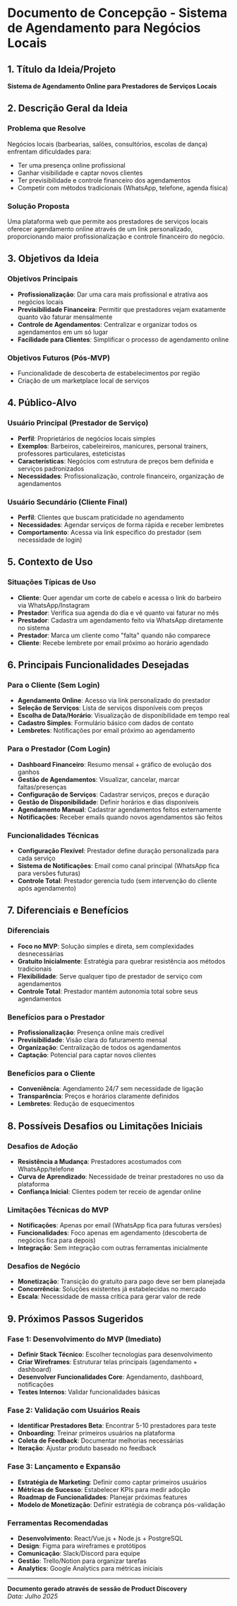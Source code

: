 # Documento de Concepção - Sistema de Agendamento para Negócios Locais

## 1. Título da Ideia/Projeto

**Sistema de Agendamento Online para Prestadores de Serviços Locais**

## 2. Descrição Geral da Ideia

### Problema que Resolve

Negócios locais (barbearias, salões, consultórios, escolas de dança) enfrentam dificuldades para:

- Ter uma presença online profissional
- Ganhar visibilidade e captar novos clientes
- Ter previsibilidade e controle financeiro dos agendamentos
- Competir com métodos tradicionais (WhatsApp, telefone, agenda física)

### Solução Proposta

Uma plataforma web que permite aos prestadores de serviços locais oferecer agendamento online através de um link personalizado, proporcionando maior profissionalização e controle financeiro do negócio.

## 3. Objetivos da Ideia

### Objetivos Principais

- **Profissionalização**: Dar uma cara mais profissional e atrativa aos negócios locais
- **Previsibilidade Financeira**: Permitir que prestadores vejam exatamente quanto vão faturar mensalmente
- **Controle de Agendamentos**: Centralizar e organizar todos os agendamentos em um só lugar
- **Facilidade para Clientes**: Simplificar o processo de agendamento online

### Objetivos Futuros (Pós-MVP)

- Funcionalidade de descoberta de estabelecimentos por região
- Criação de um marketplace local de serviços

## 4. Público-Alvo

### Usuário Principal (Prestador de Serviço)

- **Perfil**: Proprietários de negócios locais simples
- **Exemplos**: Barbeiros, cabeleireiros, manicures, personal trainers, professores particulares, esteticistas
- **Características**: Negócios com estrutura de preços bem definida e serviços padronizados
- **Necessidades**: Profissionalização, controle financeiro, organização de agendamentos

### Usuário Secundário (Cliente Final)

- **Perfil**: Clientes que buscam praticidade no agendamento
- **Necessidades**: Agendar serviços de forma rápida e receber lembretes
- **Comportamento**: Acessa via link específico do prestador (sem necessidade de login)

## 5. Contexto de Uso

### Situações Típicas de Uso

- **Cliente**: Quer agendar um corte de cabelo e acessa o link do barbeiro via WhatsApp/Instagram
- **Prestador**: Verifica sua agenda do dia e vê quanto vai faturar no mês
- **Prestador**: Cadastra um agendamento feito via WhatsApp diretamente no sistema
- **Prestador**: Marca um cliente como "falta" quando não comparece
- **Cliente**: Recebe lembrete por email próximo ao horário agendado

## 6. Principais Funcionalidades Desejadas

### Para o Cliente (Sem Login)

- **Agendamento Online**: Acesso via link personalizado do prestador
- **Seleção de Serviços**: Lista de serviços disponíveis com preços
- **Escolha de Data/Horário**: Visualização de disponibilidade em tempo real
- **Cadastro Simples**: Formulário básico com dados de contato
- **Lembretes**: Notificações por email próximo ao agendamento

### Para o Prestador (Com Login)

- **Dashboard Financeiro**: Resumo mensal + gráfico de evolução dos ganhos
- **Gestão de Agendamentos**: Visualizar, cancelar, marcar faltas/presenças
- **Configuração de Serviços**: Cadastrar serviços, preços e duração
- **Gestão de Disponibilidade**: Definir horários e dias disponíveis
- **Agendamento Manual**: Cadastrar agendamentos feitos externamente
- **Notificações**: Receber emails quando novos agendamentos são feitos

### Funcionalidades Técnicas

- **Configuração Flexível**: Prestador define duração personalizada para cada serviço
- **Sistema de Notificações**: Email como canal principal (WhatsApp fica para versões futuras)
- **Controle Total**: Prestador gerencia tudo (sem intervenção do cliente após agendamento)

## 7. Diferenciais e Benefícios

### Diferenciais

- **Foco no MVP**: Solução simples e direta, sem complexidades desnecessárias
- **Gratuito Inicialmente**: Estratégia para quebrar resistência aos métodos tradicionais
- **Flexibilidade**: Serve qualquer tipo de prestador de serviço com agendamentos
- **Controle Total**: Prestador mantém autonomia total sobre seus agendamentos

### Benefícios para o Prestador

- **Profissionalização**: Presença online mais credível
- **Previsibilidade**: Visão clara do faturamento mensal
- **Organização**: Centralização de todos os agendamentos
- **Captação**: Potencial para captar novos clientes

### Benefícios para o Cliente

- **Conveniência**: Agendamento 24/7 sem necessidade de ligação
- **Transparência**: Preços e horários claramente definidos
- **Lembretes**: Redução de esquecimentos

## 8. Possíveis Desafios ou Limitações Iniciais

### Desafios de Adoção

- **Resistência a Mudança**: Prestadores acostumados com WhatsApp/telefone
- **Curva de Aprendizado**: Necessidade de treinar prestadores no uso da plataforma
- **Confiança Inicial**: Clientes podem ter receio de agendar online

### Limitações Técnicas do MVP

- **Notificações**: Apenas por email (WhatsApp fica para futuras versões)
- **Funcionalidades**: Foco apenas em agendamento (descoberta de negócios fica para depois)
- **Integração**: Sem integração com outras ferramentas inicialmente

### Desafios de Negócio

- **Monetização**: Transição do gratuito para pago deve ser bem planejada
- **Concorrência**: Soluções existentes já estabelecidas no mercado
- **Escala**: Necessidade de massa crítica para gerar valor de rede

## 9. Próximos Passos Sugeridos

### Fase 1: Desenvolvimento do MVP (Imediato)

- **Definir Stack Técnico**: Escolher tecnologias para desenvolvimento
- **Criar Wireframes**: Estruturar telas principais (agendamento + dashboard)
- **Desenvolver Funcionalidades Core**: Agendamento, dashboard, notificações
- **Testes Internos**: Validar funcionalidades básicas

### Fase 2: Validação com Usuários Reais

- **Identificar Prestadores Beta**: Encontrar 5-10 prestadores para teste
- **Onboarding**: Treinar primeiros usuários na plataforma
- **Coleta de Feedback**: Documentar melhorias necessárias
- **Iteração**: Ajustar produto baseado no feedback

### Fase 3: Lançamento e Expansão

- **Estratégia de Marketing**: Definir como captar primeiros usuários
- **Métricas de Sucesso**: Estabelecer KPIs para medir adoção
- **Roadmap de Funcionalidades**: Planejar próximas features
- **Modelo de Monetização**: Definir estratégia de cobrança pós-validação

### Ferramentas Recomendadas

- **Desenvolvimento**: React/Vue.js + Node.js + PostgreSQL
- **Design**: Figma para wireframes e protótipos
- **Comunicação**: Slack/Discord para equipe
- **Gestão**: Trello/Notion para organizar tarefas
- **Analytics**: Google Analytics para métricas iniciais

---

**Documento gerado através de sessão de Product Discovery**  
_Data: Julho 2025_
